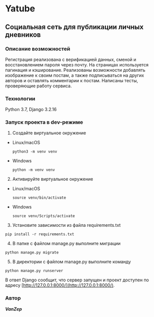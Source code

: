 # Yatube
## Социальная сеть для публикации личных дневников
### Описание возможностей
Регистрация реализована с верификацией данных, сменой и восстановлением пароля через почту. На страницах используется пагинация и кэширование. Реализованы возможности добавлять изображение к своим постам, а также подписываться на других авторов и оставлять комментарии к постам. Написаны тесты, проверяющие работу сервиса.
### Технологии
Python 3.7,
Django 3.2.16
### Запуск проекта в dev-режиме
1. Создайте виртуальное окружение
- Linux/macOS

    ```
    python3 -m venv venv
    ```
- Windows

    ```
    python -m venv venv
    ```
2. Активируйте виртуальное окружение
- Linux/macOS

    ```
    source venv/bin/activate
    ```
- Windows

    ```
    source venv/Scripts/activate
    ```
3. Установите зависимости из файла requirements.txt
```
pip install -r requirements.txt
```
4. В папке с файлом manage.py выполните миграции
```
python manage.py migrate
```
5. В директории с файлом manage.py выполните команду
```
python manage.py runserver
```
В ответ Django сообщит, что сервер запущен и проект доступен по адресу [http://127.0.0.1:8000/](http://127.0.0.1:8000/).

### Автор
***VanZep***
